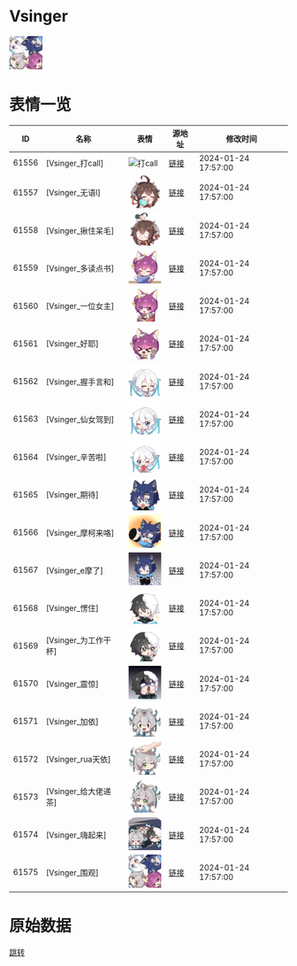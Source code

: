 # Vsinger

<img src="./cover.png" height="60" alt="cover" />

# 表情一览

|ID|名称|表情|源地址|修改时间|
|----|----|----|----|----|
|61556|[Vsinger_打call]|<img src="./pic/061556_%5BVsinger_打call%5D.png" height="60" alt="打call"/>|[链接](https://i0.hdslb.com/bfs/emote/347fc05df38caef223097a0ac120e03167f89b9f.png)|2024-01-24 17:57:00|
|61557|[Vsinger_无语l]|<img src="./pic/061557_%5BVsinger_无语l%5D.png" height="60" alt="无语l"/>|[链接](https://i0.hdslb.com/bfs/emote/c0cb7b66a5e29fcd9da7b9553c3cedc89de78ebc.png)|2024-01-24 17:57:00|
|61558|[Vsinger_揪住呆毛]|<img src="./pic/061558_%5BVsinger_揪住呆毛%5D.png" height="60" alt="揪住呆毛"/>|[链接](https://i0.hdslb.com/bfs/emote/825af5bab1e8f29dd3a26fa36216272ae5e2c6ee.png)|2024-01-24 17:57:00|
|61559|[Vsinger_多读点书]|<img src="./pic/061559_%5BVsinger_多读点书%5D.png" height="60" alt="多读点书"/>|[链接](https://i0.hdslb.com/bfs/emote/858ba543a38bbbf4025ba75abaa74322a6a784b1.png)|2024-01-24 17:57:00|
|61560|[Vsinger_一位女主]|<img src="./pic/061560_%5BVsinger_一位女主%5D.png" height="60" alt="一位女主"/>|[链接](https://i0.hdslb.com/bfs/emote/f4d8e907e0a38c1a5219c789fcae71e8be510337.png)|2024-01-24 17:57:00|
|61561|[Vsinger_好耶]|<img src="./pic/061561_%5BVsinger_好耶%5D.png" height="60" alt="好耶"/>|[链接](https://i0.hdslb.com/bfs/emote/d24e77f939a71034410a7000514d4afa6cd00f5d.png)|2024-01-24 17:57:00|
|61562|[Vsinger_握手言和]|<img src="./pic/061562_%5BVsinger_握手言和%5D.png" height="60" alt="握手言和"/>|[链接](https://i0.hdslb.com/bfs/emote/70d379edf0af667485c812d27af061e3f7677ff0.png)|2024-01-24 17:57:00|
|61563|[Vsinger_仙女驾到]|<img src="./pic/061563_%5BVsinger_仙女驾到%5D.png" height="60" alt="仙女驾到"/>|[链接](https://i0.hdslb.com/bfs/emote/a5fa2b43821f27da248f5bf1f99fc9b5fe401bda.png)|2024-01-24 17:57:00|
|61564|[Vsinger_辛苦啦]|<img src="./pic/061564_%5BVsinger_辛苦啦%5D.png" height="60" alt="辛苦啦"/>|[链接](https://i0.hdslb.com/bfs/emote/445311d64ce93b8b02dc158b9d708cbad24d25ed.png)|2024-01-24 17:57:00|
|61565|[Vsinger_期待]|<img src="./pic/061565_%5BVsinger_期待%5D.png" height="60" alt="期待"/>|[链接](https://i0.hdslb.com/bfs/emote/cec2e9c83afb3e030562b6bd7eff3c329b30a1a5.png)|2024-01-24 17:57:00|
|61566|[Vsinger_摩柯来咯]|<img src="./pic/061566_%5BVsinger_摩柯来咯%5D.png" height="60" alt="摩柯来咯"/>|[链接](https://i0.hdslb.com/bfs/emote/8473e6c5f25b4667a595a1c010ef2b0f4155c143.png)|2024-01-24 17:57:00|
|61567|[Vsinger_e摩了]|<img src="./pic/061567_%5BVsinger_e摩了%5D.png" height="60" alt="e摩了"/>|[链接](https://i0.hdslb.com/bfs/emote/93093dff877187daf2064bb0df3e98a5fffc1120.png)|2024-01-24 17:57:00|
|61568|[Vsinger_愣住]|<img src="./pic/061568_%5BVsinger_愣住%5D.png" height="60" alt="愣住"/>|[链接](https://i0.hdslb.com/bfs/emote/35bb739eca29d8844a7e125f30a2e9f406b964f3.png)|2024-01-24 17:57:00|
|61569|[Vsinger_为工作干杯]|<img src="./pic/061569_%5BVsinger_为工作干杯%5D.png" height="60" alt="为工作干杯"/>|[链接](https://i0.hdslb.com/bfs/emote/f90ebae5e7d7ff174c33b05a3b84f058000f31df.png)|2024-01-24 17:57:00|
|61570|[Vsinger_震惊]|<img src="./pic/061570_%5BVsinger_震惊%5D.png" height="60" alt="震惊"/>|[链接](https://i0.hdslb.com/bfs/emote/68bde0210ac0421fad06854537dee58bae5a848d.png)|2024-01-24 17:57:00|
|61571|[Vsinger_加依]|<img src="./pic/061571_%5BVsinger_加依%5D.png" height="60" alt="加依"/>|[链接](https://i0.hdslb.com/bfs/emote/c45e78cd002adea6985f96d563567b0592f3e139.png)|2024-01-24 17:57:00|
|61572|[Vsinger_rua天依]|<img src="./pic/061572_%5BVsinger_rua天依%5D.png" height="60" alt="rua天依"/>|[链接](https://i0.hdslb.com/bfs/emote/8cb386da657e1e18c9f37707bb707bb2c839cbfc.png)|2024-01-24 17:57:00|
|61573|[Vsinger_给大佬递茶]|<img src="./pic/061573_%5BVsinger_给大佬递茶%5D.png" height="60" alt="给大佬递茶"/>|[链接](https://i0.hdslb.com/bfs/emote/b8e7b7ebb3b100d366a9fed0552930c4a39986a8.png)|2024-01-24 17:57:00|
|61574|[Vsinger_嗨起来]|<img src="./pic/061574_%5BVsinger_嗨起来%5D.png" height="60" alt="嗨起来"/>|[链接](https://i0.hdslb.com/bfs/emote/7f0679c116832ca8690c2deed418fe7110685bb7.png)|2024-01-24 17:57:00|
|61575|[Vsinger_围观]|<img src="./pic/061575_%5BVsinger_围观%5D.png" height="60" alt="围观"/>|[链接](https://i0.hdslb.com/bfs/emote/8b4c828528991ba9a9ed46ed0f869a61ec9b53b5.png)|2024-01-24 17:57:00|

# 原始数据

[跳转](./raw.json)

